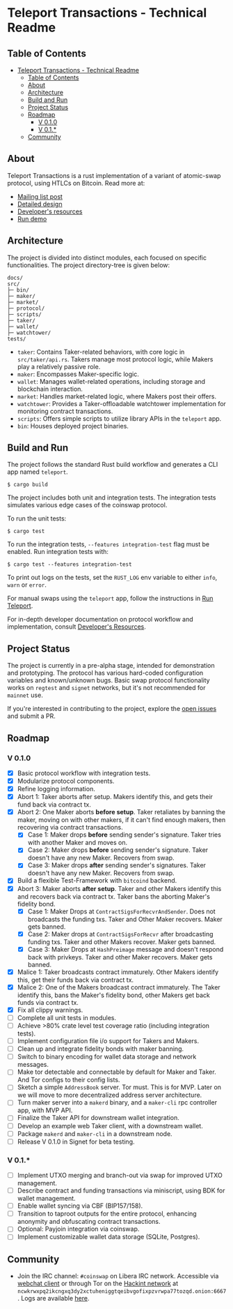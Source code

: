 # Teleport Transactions - Technical Readme

## Table of Contents

- [Teleport Transactions - Technical Readme](#teleport-transactions---technical-readme)
  - [Table of Contents](#table-of-contents)
  - [About](#about)
  - [Architecture](#architecture)
  - [Build and Run](#build-and-run)
  - [Project Status](#project-status)
  - [Roadmap](#roadmap)
    - [V 0.1.0](#v-010)
    - [V 0.1.\*](#v-01)
  - [Community](#community)

## About

Teleport Transactions is a rust implementation of a variant of atomic-swap protocol, using HTLCs on Bitcoin. Read more at:

* [Mailing list post](https://lists.linuxfoundation.org/pipermail/bitcoin-dev/2020-October/018221.html)
* [Detailed design](https://gist.github.com/chris-belcher/9144bd57a91c194e332fb5ca371d0964)
* [Developer's resources](/docs/developer_resources.md)
* [Run demo](/docs/run_teleport.md)

## Architecture

The project is divided into distinct modules, each focused on specific functionalities. The project directory-tree is given below:

```console
docs/
src/
├─ bin/
├─ maker/
├─ market/
├─ protocol/
├─ scripts/
├─ taker/
├─ wallet/
├─ watchtower/
tests/
```

- `taker`: Contains Taker-related behaviors, with core logic in `src/taker/api.rs`. Takers manage most protocol logic, while Makers play a relatively passive role.
- `maker`: Encompasses Maker-specific logic.
- `wallet`: Manages wallet-related operations, including storage and blockchain interaction.
- `market`: Handles market-related logic, where Makers post their offers.
- `watchtower`: Provides a Taker-offloadable watchtower implementation for monitoring contract transactions.
- `scripts`: Offers simple scripts to utilize library APIs in the `teleport` app.
- `bin`: Houses deployed project binaries.

## Build and Run

The project follows the standard Rust build workflow and generates a CLI app named `teleport`.

```console
$ cargo build
```

The project includes both unit and integration tests. The integration tests simulates various edge cases of the coinswap protocol.

To run the unit tests:

```console
$ cargo test
```

To run the integration tests, `--features integration-test` flag must be enabled. Run integration tests with:

```console
$ cargo test --features integration-test
```

To print out logs on the tests, set the `RUST_LOG` env variable to either `info`, `warn` or `error`.

For manual swaps using the `teleport` app, follow the instructions in [Run Teleport](./docs/run_teleport.md).

For in-depth developer documentation on protocol workflow and implementation, consult [Developer's Resources](./docs/developer_resources.md).

## Project Status

The project is currently in a pre-alpha stage, intended for demonstration and prototyping. The protocol has various hard-coded configuration variables and known/unknown bugs. Basic swap protocol functionality works on `regtest` and `signet` networks, but it's not recommended for `mainnet` use.

If you're interested in contributing to the project, explore the [open issues](https://github.com/utxo-teleport/teleport-transactions/issues) and submit a PR.

## Roadmap

### V 0.1.0

- [X] Basic protocol workflow with integration tests.
- [X] Modularize protocol components.
- [X] Refine logging information.
- [X] Abort 1: Taker aborts after setup. Makers identify this, and gets their fund back via contract tx.
- [X] Abort 2: One Maker aborts **before setup**. Taker retaliates by banning the maker, moving on with other makers, if it can't find enough makers, then recovering via contract transactions.
  - [X] Case 1: Maker drops **before** sending sender's signature. Taker tries with another Maker and moves on.
  - [X] Case 2: Maker drops **before** sending sender's signature. Taker doesn't have any new Maker. Recovers from swap.
  - [X] Case 3: Maker drops **after** sending sender's signatures. Taker doesn't have any new Maker. Recovers from swap.
- [X] Build a flexible Test-Framework with `bitcoind` backend.
- [X] Abort 3: Maker aborts **after setup**. Taker and other Makers identify this and recovers back via contract tx. Taker bans the aborting Maker's fidelity bond.
  - [X] Case 1: Maker Drops at `ContractSigsForRecvrAndSender`. Does not broadcasts the funding txs. Taker and Other Maker recovers. Maker gets banned.
  - [X] Case 2: Maker drops at `ContractSigsForRecvr` after broadcasting funding txs. Taker and other Makers recover. Maker gets banned.
  - [X] Case 3: Maker Drops at `HashPreimage` message and doesn't respond back with privkeys. Taker and other Maker recovers. Maker gets banned.
- [X] Malice 1: Taker broadcasts contract immaturely. Other Makers identify this, get their funds back via contract tx.
- [X] Malice 2: One of the Makers broadcast contract immaturely. The Taker identify this, bans the Maker's fidelity bond, other Makers get back funds via contract tx.
- [X] Fix all clippy warnings.
- [ ] Complete all unit tests in modules.
- [ ] Achieve >80% crate level test coverage ratio (including integration tests).
- [ ] Implement configuration file i/o support for Takers and Makers.
- [ ] Clean up and integrate fidelity bonds with maker banning.
- [ ] Switch to binary encoding for wallet data storage and network messages.
- [ ] Make tor detectable and connectable by default for Maker and Taker. And Tor configs to their config lists.
- [ ] Sketch a simple `AddressBook` server. Tor must. This is for MVP. Later on we will move to more decentralized address server architecture.
- [ ] Turn maker server into a `makerd` binary, and a `maker-cli` rpc controller app, with MVP API.
- [ ] Finalize the Taker API for downstream wallet integration.
- [ ] Develop an example web Taker client, with a downstream wallet.
- [ ] Package `makerd` and `maker-cli` in a downstream node.
- [ ] Release V 0.1.0 in Signet for beta testing.

### V 0.1.*

- [ ] Implement UTXO merging and branch-out via swap for improved UTXO management.
- [ ] Describe contract and funding transactions via miniscript, using BDK for wallet management.
- [ ] Enable wallet syncing via CBF (BIP157/158).
- [ ] Transition to taproot outputs for the entire protocol, enhancing anonymity and obfuscating contract transactions.
- [ ] Optional: Payjoin integration via coinswap.
- [ ] Implement customizable wallet data storage (SQLite, Postgres).

## Community

* Join the IRC channel: `#coinswap` on Libera IRC network. Accessible via [webchat client](https://web.libera.chat/#coinswap) or through Tor on the [Hackint network](https://www.hackint.org/transport/tor) at `ncwkrwxpq2ikcngxq3dy2xctuheniggtqeibvgofixpzvrwpa77tozqd.onion:6667`. Logs are available [here](http://gnusha.org/coinswap/).

